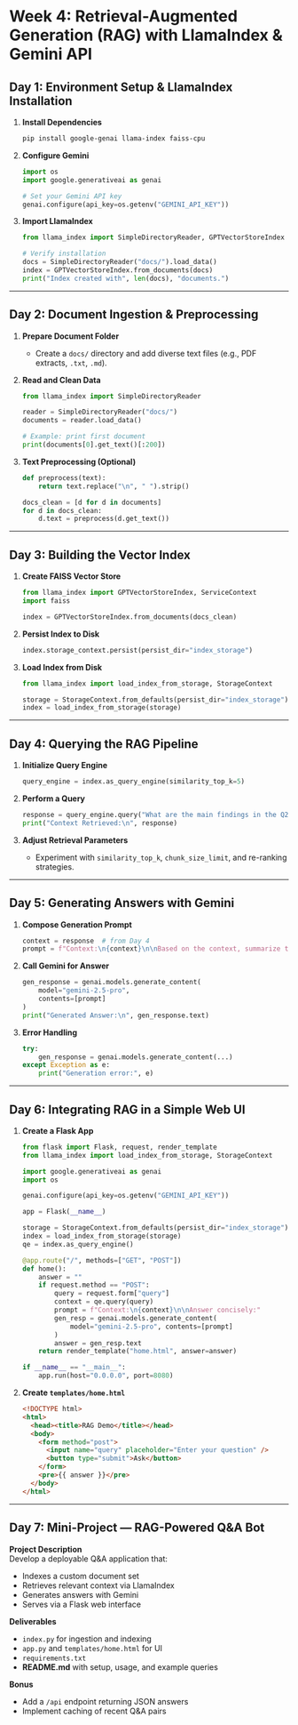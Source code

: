 # Week 4: Retrieval-Augmented Generation (RAG) with LlamaIndex & Gemini API

## Day 1: Environment Setup & LlamaIndex Installation

1. **Install Dependencies**  
   ```bash
   pip install google-genai llama-index faiss-cpu
   ```
2. **Configure Gemini**  
   ```python
   import os
   import google.generativeai as genai

   # Set your Gemini API key
   genai.configure(api_key=os.getenv("GEMINI_API_KEY"))
   ```
3. **Import LlamaIndex**  
   ```python
   from llama_index import SimpleDirectoryReader, GPTVectorStoreIndex

   # Verify installation
   docs = SimpleDirectoryReader("docs/").load_data()
   index = GPTVectorStoreIndex.from_documents(docs)
   print("Index created with", len(docs), "documents.")
   ```

---

## Day 2: Document Ingestion & Preprocessing

1. **Prepare Document Folder**  
   - Create a `docs/` directory and add diverse text files (e.g., PDF extracts, `.txt`, `.md`).

2. **Read and Clean Data**  
   ```python
   from llama_index import SimpleDirectoryReader

   reader = SimpleDirectoryReader("docs/")
   documents = reader.load_data()

   # Example: print first document
   print(documents[0].get_text()[:200])
   ```

3. **Text Preprocessing (Optional)**  
   ```python
   def preprocess(text):
       return text.replace("\n", " ").strip()

   docs_clean = [d for d in documents]
   for d in docs_clean:
       d.text = preprocess(d.get_text())
   ```

---

## Day 3: Building the Vector Index

1. **Create FAISS Vector Store**  
   ```python
   from llama_index import GPTVectorStoreIndex, ServiceContext
   import faiss

   index = GPTVectorStoreIndex.from_documents(docs_clean)
   ```

2. **Persist Index to Disk**  
   ```python
   index.storage_context.persist(persist_dir="index_storage")
   ```

3. **Load Index from Disk**  
   ```python
   from llama_index import load_index_from_storage, StorageContext

   storage = StorageContext.from_defaults(persist_dir="index_storage")
   index = load_index_from_storage(storage)
   ```

---

## Day 4: Querying the RAG Pipeline

1. **Initialize Query Engine**  
   ```python
   query_engine = index.as_query_engine(similarity_top_k=5)
   ```

2. **Perform a Query**  
   ```python
   response = query_engine.query("What are the main findings in the Q2 report?")
   print("Context Retrieved:\n", response)
   ```

3. **Adjust Retrieval Parameters**  
   - Experiment with `similarity_top_k`, `chunk_size_limit`, and re-ranking strategies.

---

## Day 5: Generating Answers with Gemini

1. **Compose Generation Prompt**  
   ```python
   context = response  # from Day 4
   prompt = f"Context:\n{context}\n\nBased on the context, summarize the key points:"
   ```

2. **Call Gemini for Answer**  
   ```python
   gen_response = genai.models.generate_content(
       model="gemini-2.5-pro",
       contents=[prompt]
   )
   print("Generated Answer:\n", gen_response.text)
   ```

3. **Error Handling**  
   ```python
   try:
       gen_response = genai.models.generate_content(...)
   except Exception as e:
       print("Generation error:", e)
   ```

---

## Day 6: Integrating RAG in a Simple Web UI

1. **Create a Flask App**  
   ```python
   from flask import Flask, request, render_template
   from llama_index import load_index_from_storage, StorageContext

   import google.generativeai as genai
   import os

   genai.configure(api_key=os.getenv("GEMINI_API_KEY"))

   app = Flask(__name__)

   storage = StorageContext.from_defaults(persist_dir="index_storage")
   index = load_index_from_storage(storage)
   qe = index.as_query_engine()

   @app.route("/", methods=["GET", "POST"])
   def home():
       answer = ""
       if request.method == "POST":
           query = request.form["query"]
           context = qe.query(query)
           prompt = f"Context:\n{context}\n\nAnswer concisely:"
           gen_resp = genai.models.generate_content(
               model="gemini-2.5-pro", contents=[prompt]
           )
           answer = gen_resp.text
       return render_template("home.html", answer=answer)

   if __name__ == "__main__":
       app.run(host="0.0.0.0", port=8080)
   ```

2. **Create `templates/home.html`**  
   ```html
   <!DOCTYPE html>
   <html>
     <head><title>RAG Demo</title></head>
     <body>
       <form method="post">
         <input name="query" placeholder="Enter your question" />
         <button type="submit">Ask</button>
       </form>
       <pre>{{ answer }}</pre>
     </body>
   </html>
   ```

---

## Day 7: Mini-Project — RAG-Powered Q&A Bot

**Project Description**  
Develop a deployable Q&A application that:
- Indexes a custom document set
- Retrieves relevant context via LlamaIndex
- Generates answers with Gemini
- Serves via a Flask web interface

**Deliverables**  
- `index.py` for ingestion and indexing  
- `app.py` and `templates/home.html` for UI  
- `requirements.txt`  
- **README.md** with setup, usage, and example queries

**Bonus**  
- Add a `/api` endpoint returning JSON answers  
- Implement caching of recent Q&A pairs  
